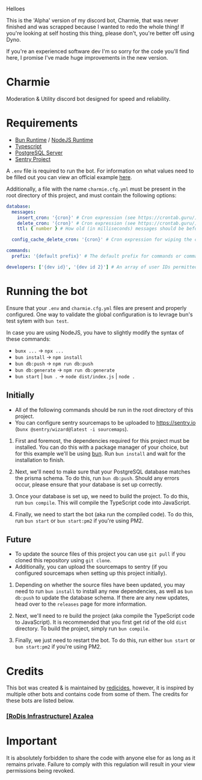 Helloes

This is the 'Alpha' version of my discord bot, Charmie, that was never finished and was scrapped because I wanted to redo the whole thing!
If you're looking at self hosting this thing, please don't, you're better off using Dyno.

If you're an experienced software dev I'm so sorry for the code you'll find here, I promise I've made huge improvements in the new version.

# Charmie

Moderation & Utility discord bot designed for speed and reliability.

# Requirements

- [Bun Runtime](https://bun.sh/) / [NodeJS Runtime](https://nodejs.org/)
- [Typescript](https://www.typescriptlang.org/)
- [PostgreSQL Server](https://www.postgresql.org/)
- [Sentry Project](https://sentry.io/welcome/)

A `.env` file is required to run the bot. For information on what values need to be filled out you can view an official example [here](https://github.com/charmie-dev/charmie/blob/main/.env.example).

Additionally, a file with the name `charmie.cfg.yml` must be present in the root directory of this project, and must contain the following options:

```yaml
database:
  messages:
    insert_cron: '{cron}' # Cron expression (see https://crontab.guru/).
    delete_cron: '{cron}' # Cron expression (see https://crontab.guru/).
    ttl: { number } # How old (in milliseconds) messages should be before being deleted from the database.

  config_cache_delete_cron: '{cron}' # Cron expression for wiping the config cache. It's recommended to use an hourly interval for this.

commands:
  prefix: '{default prefix}' # The default prefix for commands or commands in DMs.

developers: ['{dev id}', '{dev id 2}'] # An array of user IDs permitted to run commands of the "Developer" category.
```

# Running the bot

Ensure that your `.env` and `charmie.cfg.yml` files are present and properly configured. One way to validate the global configuration is to levrage bun's test sytem with `bun test`.

In case you are using NodeJS, you have to slightly modify the syntax of these commands:

- `bunx ...` -> `npx ...`
- `bun install` -> `npm install`
- `bun db:push` -> `npm run db:push`
- `bun db:generate` -> `npm run db:generate`
- `bun start` | `bun .` -> `node dist/index.js` | `node .`

## Initially

- All of the following commands should be run in the root directory of this project.
- You can configure sentry sourcemaps to be uploaded to https://sentry.io (`bunx @sentry/wizard@latest -i sourcemaps`).

1. First and foremost, the dependencies required for this project must be installed. You can do this with a package manager of your choice, but for this example we'll be using [bun](https://bun.sh/). Run `bun install` and wait for the installation to finish.

2. Next, we'll need to make sure that your PostgreSQL database matches the prisma schema. To do this, run `bun db:push`.
   Should any errors occur, please ensure that your database is set up correctly.

3. Once your database is set up, we need to build the project. To do this, run `bun compile`.
   This will compile the TypeScript code into JavaScript.

4. Finally, we need to start the bot (aka run the compiled code). To do this, run `bun start` or `bun start:pm2` if you're using PM2.

## Future

- To update the source files of this project you can use `git pull` if you cloned this repository using `git clone`.
- Additionally, you can upload the sourcemaps to sentry (if you configured sourcemaps when setting up this project initially).

1. Depending on whether the source files have been updated, you may need to run `bun install` to install any new dependencies, as well as `bun db:push` to update the database schema.
   If there are any new updates, head over to the `releases` page for more information.

2. Next, we'll need to re build the project (aka compile the TypeScript code to JavaScript). It is recommended that you first get rid of the old `dist` directory. To build the project, simply run `bun compile`.

3. Finally, we just need to restart the bot. To do this, run either `bun start` or `bun start:pm2` if you're using PM2.

# Credits

This bot was created & is maintained by [redicides](https://github.com/redicides), however, it is inspired by multiple other bots and contains code from some of them. The credits for these bots are listed below.

### [[RoDis Infrastructure] Azalea](https://github.com/Rodis-Infrastructure/Azalea)

# Important

It is absolutely forbidden to share the code with anyone else for as long as it remains private.
Failure to comply with this regulation will result in your view permissions being revoked.
